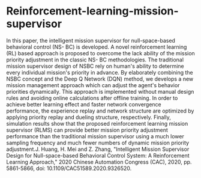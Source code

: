 # Reinforcement-learning-mission-supervisor
In this paper, the intelligent mission supervisor for null-space-based behavioral control (NS- BC) is developed. A novel reinforcement learning (RL) based approach is proposed to overcome the lack ability of the mission priority adjustment in the classic NS- BC methodologies. The traditional mission supervisor design of NSBC rely on human's ability to determine every individual mission's priority in advance. By elaborately combining the NSBC concept and the Deep Q Network (DQN) method, we develops a new mission management approach which can adjust the agent's behavior priorities dynamically. This approach is implemented without manual design rules and avoiding online calculations after offline training. In order to achieve better learning effect and faster network convergence performance, the experience replay and network structure are optimized by applying priority replay and dueling structure, respectively. Finally, simulation results show that the proposed reinforcement learning mission supervisor (RLMS) can provide better mission priority adjustment performance than the traditional mission supervisor using a much lower sampling frequency and much fewer numbers of dynamic mission priority adjustment.J. Huang, H. Mei and Z. Zhang, "Intelligent Mission Supervisor Design for Null-space-based Behavioral Control System: A Reinforcement Learning Approach," 2020 Chinese Automation Congress (CAC), 2020, pp. 5861-5866, doi: 10.1109/CAC51589.2020.9326520.
